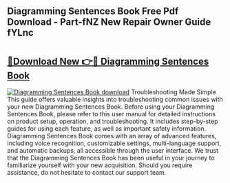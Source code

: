 ## Diagramming Sentences Book Free Pdf Download - Part-fNZ New Repair Owner Guide fYLnc

# <h2><a href="http://dftklu.blite.top/?on=Diagramming+Sentences+Book">🔗Download New 👉🔴 Diagramming Sentences Book</a></h2>

[![Diagramming Sentences Book download](https://i.imgur.com/lujVjoI.png)](http://dftklu.blite.top/?on=Diagramming+Sentences+Book)
Troubleshooting Made Simple This guide offers valuable insights into troubleshooting common issues with your new Diagramming Sentences Book. Before using your Diagramming Sentences Book, please refer to this user manual for detailed instructions on product setup, operation, and troubleshooting. It includes step-by-step guides for using each feature, as well as important safety information. Diagramming Sentences Book comes with an array of advanced features, including voice recognition, customizable settings, multi-language support, and automatic backups, all accessible through the user interface. We trust that the Diagramming Sentences Book has been useful in your journey to familiarize yourself with your new acquisition. Should you require assistance, do not hesitate to contact our support team.
